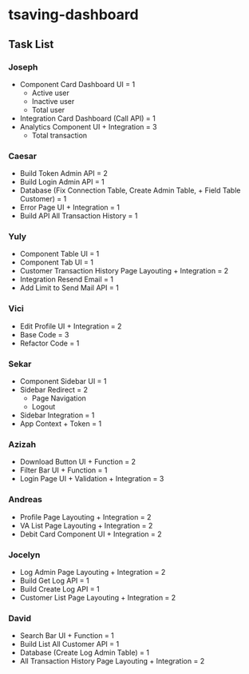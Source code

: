 # tsaving-dashboard

## Task List

### Joseph
- Component Card Dashboard UI = 1
    - Active user
    - Inactive user
    - Total user
- Integration Card Dashboard (Call API) = 1
- Analytics Component UI + Integration = 3
    - Total transaction

### Caesar
- Build Token Admin API = 2
- Build Login Admin API = 1
- Database (Fix Connection Table, Create Admin Table, + Field Table Customer) = 1
- Error Page UI + Integration = 1
- Build API All Transaction History = 1

### Yuly
- Component Table UI = 1
- Component Tab UI = 1
- Customer Transaction History Page Layouting + Integration = 2
- Integration Resend Email = 1
- Add Limit to Send Mail API = 1

### Vici
- Edit Profile UI + Integration = 2
- Base Code = 3
- Refactor Code = 1

### Sekar
- Component Sidebar UI = 1
- Sidebar Redirect = 2
    - Page Navigation
    - Logout
- Sidebar Integration = 1
- App Context + Token = 1

### Azizah
- Download Button UI + Function = 2
- Filter Bar UI + Function = 1
- Login Page UI + Validation + Integration = 3

### Andreas
- Profile Page Layouting + Integration = 2
- VA List Page Layouting + Integration = 2
- Debit Card Component UI + Integration = 2

### Jocelyn
- Log Admin Page Layouting + Integration = 2
- Build Get Log API = 1 
- Build Create Log API = 1
- Customer List Page Layouting + Integration = 2

### David
- Search Bar UI + Function = 1
- Build List All Customer API = 1
- Database (Create Log Admin Table) = 1
- All Transaction History Page Layouting + Integration = 2